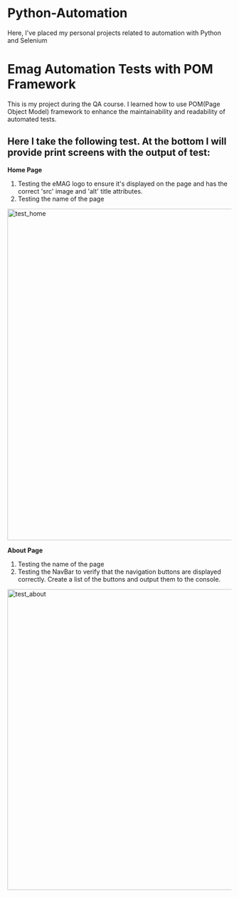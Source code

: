 # Python-Automation
Here, I've placed my personal projects related to automation with Python and Selenium

# Emag Automation Tests with POM Framework 

This is my project during the QA course. I learned how to use POM(Page Object Model) framework to enhance the maintainability and readability of automated tests.

Here I take the following test. At the bottom I will provide print screens with the output of test:
----------------

**Home Page** 

1. Testing the eMAG logo to ensure it's displayed on the page and has the correct 'src' image and 'alt' title attributes.
2. Testing the name of the page 

<img width="745" alt="test_home" src="https://github.com/pauliulianpasca/Python-Automation/assets/155658105/66d06df6-399e-443d-b774-d19e167b428c">

**About Page**

1. Testing the name of the page 
2. Testing the NavBar to verify that the navigation buttons are displayed correctly. Create a list of the buttons and output them to the console.

<img width="676" alt="test_about" src="https://github.com/pauliulianpasca/Python-Automation/assets/155658105/a5d3ca05-db4f-4170-8235-bd7791a38b4b">
